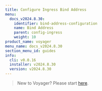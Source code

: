 ```yaml
---
title: Configure Ingress Bind Address
menu:
  docs_v2024.8.30:
    identifier: bind-address-configuration
    name: Bind Address
    parent: config-ingress
    weight: 10
product_name: voyager
menu_name: docs_v2024.8.30
section_menu_id: guides
info:
  cli: v0.0.16
  installer: v2024.8.30
  version: v2024.8.30
---
```


> New to Voyager? Please start [here](/docs/v2024.8.30/concepts/overview).


